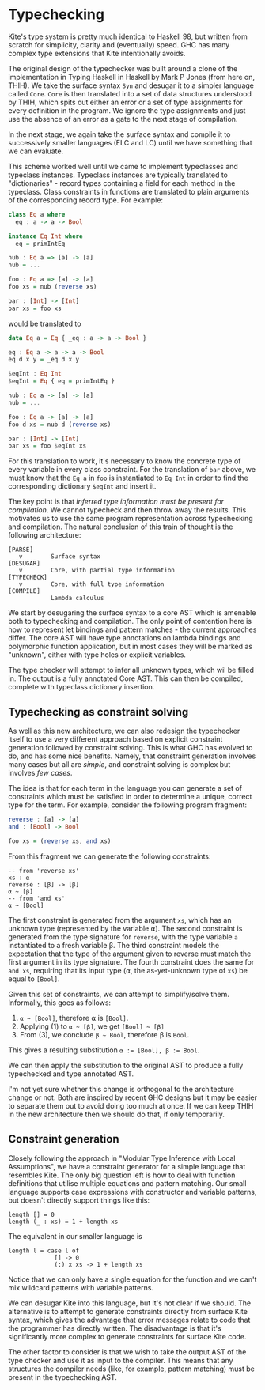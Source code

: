 Typechecking
============

Kite's type system is pretty much identical to Haskell 98, but written from
scratch for simplicity, clarity and (eventually) speed. GHC has many complex
type extensions that Kite intentionally avoids.

The original design of the typechecker was built around a clone of the
implementation in Typing Haskell in Haskell by Mark P Jones (from here on,
THIH). We take the surface syntax `Syn` and desugar it to a simpler language
called `Core`. `Core` is then translated into a set of data structures
understood by THIH, which spits out either an error or a set of type assignments
for every definition in the program. We ignore the type assignments and just use
the absence of an error as a gate to the next stage of compilation.

In the next stage, we again take the surface syntax and compile it to
successively smaller languages (ELC and LC) until we have something that we can
evaluate.

This scheme worked well until we came to implement typeclasses and typeclass
instances. Typeclass instances are typically translated to "dictionaries" -
record types containing a field for each method in the typeclass. Class
constraints in functions are translated to plain arguments of the corresponding
record type. For example:

```haskell
class Eq a where
  eq : a -> a -> Bool

instance Eq Int where
  eq = primIntEq

nub : Eq a => [a] -> [a]
nub = ...

foo : Eq a => [a] -> [a]
foo xs = nub (reverse xs)

bar : [Int] -> [Int]
bar xs = foo xs
```

would be translated to

```haskell
data Eq a = Eq { _eq : a -> a -> Bool }

eq : Eq a -> a -> a -> Bool
eq d x y = _eq d x y

$eqInt : Eq Int
$eqInt = Eq { eq = primIntEq }

nub : Eq a -> [a] -> [a]
nub = ...

foo : Eq a -> [a] -> [a]
foo d xs = nub d (reverse xs)

bar : [Int] -> [Int]
bar xs = foo $eqInt xs
```

For this translation to work, it's necessary to know the concrete type of every
variable in every class constraint. For the translation of `bar` above, we must
know that the `Eq a` in `foo` is instantiated to `Eq Int` in order to find the
corresponding dictionary `$eqInt` and insert it.

The key point is that _inferred type information must be present for
compilation_. We cannot typecheck and then throw away the results. This
motivates us to use the same program representation across typechecking and
compilation. The natural conclusion of this train of thought is the following
architecture:

```
[PARSE]
   v        Surface syntax
[DESUGAR]
   v        Core, with partial type information
[TYPECHECK]
   v        Core, with full type information
[COMPILE]
            Lambda calculus
```

We start by desugaring the surface syntax to a core AST which is amenable both
to typechecking and compilation. The only point of contention here is how to
represent let bindings and pattern matches - the current approaches differ. The
core AST will have type annotations on lambda bindings and polymorphic function
application, but in most cases they will be marked as "unknown", either with
type holes or explicit variables.

The type checker will attempt to infer all unknown types, which wil be filled
in. The output is a fully annotated Core AST. This can then be compiled,
complete with typeclass dictionary insertion.

Typechecking as constraint solving
----------------------------------

As well as this new architecture, we can also redesign the typechecker itself to
use a very different approach based on explicit constraint generation followed
by constraint solving. This is what GHC has evolved to do, and has some nice
benefits. Namely, that constraint generation involves many cases but all are
_simple_, and constraint solving is complex but involves _few cases_.

The idea is that for each term in the language you can generate a set of
constraints which must be satisfied in order to determine a unique, correct type
for the term. For example, consider the following program fragment:

```haskell
reverse : [a] -> [a]
and : [Bool] -> Bool

foo xs = (reverse xs, and xs)
```

From this fragment we can generate the following constraints:
```
-- from 'reverse xs'
xs : ⍺
reverse : [β] -> [β]
⍺ ~ [β]
-- from 'and xs'
⍺ ~ [Bool]
```

The first constraint is generated from the argument `xs`, which has an unknown
type (represented by the variable ⍺). The second constraint is generated from
the type signature for `reverse`, with the type variable `a` instantiated to a
fresh variable β. The third constraint models the expectation that the type of
the argument given to reverse must match the first argument in its type
signature. The fourth constraint does the same for `and xs`, requiring that its
input type (⍺, the as-yet-unknown type of `xs`) be equal to `[Bool]`.

Given this set of constraints, we can attempt to simplify/solve them.
Informally, this goes as follows:

1. `⍺ ~ [Bool]`, therefore ⍺ is `[Bool]`.
2. Applying (1) to `⍺ ~ [β]`, we get `[Bool] ~ [β]`
3. From (3), we conclude `β ~ Bool`, therefore β is `Bool`.

This gives a resulting substitution `⍺ := [Bool], β := Bool`.

We can then apply the substitution to the original AST to produce a fully
typechecked and type annotated AST.

I'm not yet sure whether this change is orthogonal to the architecture change or
not. Both are inspired by recent GHC designs but it may be easier to separate
them out to avoid doing too much at once. If we can keep THIH in the new
architecture then we should do that, if only temporarily.

Constraint generation
---------------------

Closely following the approach in "Modular Type Inference with Local
Assumptions", we have a constraint generator for a simple language that
resembles Kite. The only big question left is how to deal with function
definitions that utilise multiple equations and pattern matching. Our small
language supports case expressions with constructor and variable patterns, but
doesn't directly support things like this:

```
length [] = 0
length (_ : xs) = 1 + length xs
```

The equivalent in our smaller language is
```
length l = case l of
             [] -> 0
             (:) x xs -> 1 + length xs
```

Notice that we can only have a single equation for the function and we can't mix
wildcard patterns with variable patterns.

We can desugar Kite into this language, but it's not clear if we should. The
alternative is to attempt to generate constraints directly from surface Kite
syntax, which gives the advantage that error messages relate to code that the
programmer has directly written. The disadvantage is that it's significantly
more complex to generate constraints for surface Kite code.

The other factor to consider is that we wish to take the output AST of the type
checker and use it as input to the compiler. This means that any structures the
compiler needs (like, for example, pattern matching) must be present in the
typechecking AST.
